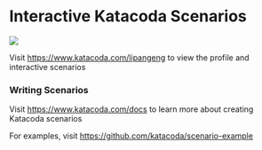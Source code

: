 # Interactive Katacoda Scenarios

[![](http://shields.katacoda.com/katacoda/lipangeng/count.svg)](https://www.katacoda.com/lipangeng "Get your profile on Katacoda.com")

Visit https://www.katacoda.com/lipangeng to view the profile and interactive scenarios

### Writing Scenarios
Visit https://www.katacoda.com/docs to learn more about creating Katacoda scenarios

For examples, visit https://github.com/katacoda/scenario-example
